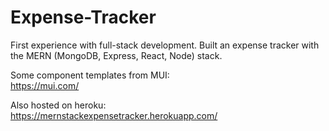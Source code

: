 # Expense-Tracker

First experience with full-stack development. Built an expense tracker with the MERN (MongoDB, Express, React, Node) stack.  


Some component templates from MUI:  
https://mui.com/


Also hosted on heroku:  
https://mernstackexpensetracker.herokuapp.com/
